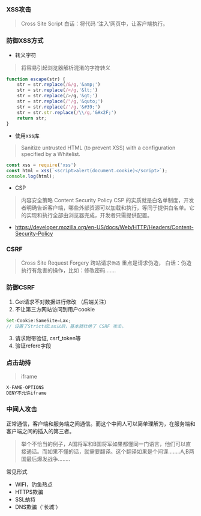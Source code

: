 ### XSS攻击
> Cross Site Script
白话：将代码 ‘注入’网页中，让客户端执行。 

### 防御XSS方式
- 转义字符
> 将容易引起浏览器解析混淆的字符转义
```js
function escape(str) {
    str = str.replace(/&/g,'&amp;')
    str = str.replace(/</g,'&lt;')
    str = str.replace(/>/g,'&gt;')
    str = str.replace(/"/g,'&quto;')
    str = str.replace(/'/g,'&#39;')
    str = str.str.replace(/\\/g,'&#x2F;')
    return str;
}
```
- 使用xss库
> Sanitize untrusted HTML (to prevent XSS) with a configuration specified by a Whitelist.
```js
const xss = require('xss')
const html = xss(`<script>alert(document.cookie)</script>`);
console.log(html);

```
- CSP
> 内容安全策略 Content Security Policy
CSP 的实质就是白名单制度，开发者明确告诉客户端，哪些外部资源可以加载和执行，等同于提供白名单。它的实现和执行全部由浏览器完成，开发者只需提供配置。
- https://developer.mozilla.org/en-US/docs/Web/HTTP/Headers/Content-Security-Policy


### CSRF
> Cross Site Request Forgery 跨站请求`伪造`
重点是请求伪造， 白话：伪造执行有危害的操作，比如：修改密码.......

### 防御CSRF
1. Get请求不对数据进行修改 （后端关注）
2. 不让第三方网站访问到用户cookie
```js
Set-Cookie:SameSite=Lax;
// 设置了Strict或Lax以后，基本就杜绝了 CSRF 攻击。
```
3. 请求附带验证, csrf_token等
4. 验证refere字段


### 点击劫持
> iframe
```js
X-FAME-OPTIONS
DENY不允许iframe
```
### 中间人攻击
正常通信，客户端和服务端之间通信。而这个中间人可以简单理解为，在服务端和客户端之间的插入的第三者。
> 举个不恰当的例子，A国将军和B国将军如果都懂同一门语言，他们可以直接通话。而如果不懂的话，就需要翻译。这个翻译如果是个间谍........A,B两国最后爆发战争........

常见形式
- WIFI，钓鱼热点
- HTTPS欺骗
- SSL劫持
- DNS欺骗（'长城'）

